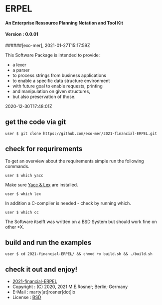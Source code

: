 # ERPEL
#### An Enterprise Ressource Planning Notation and Tool Kit
#### Version     : 0.0.01

######[exo-mer], 2021-01-27T15:17:59Z

This Software Package is intended to provide:

+ a lexer
+ a parser
+ to process strings from business applications
+ to enable a specific data structure environment
+ with future goal to enable requests, printing
+ and manipulation on given structures,
+ but also preservation of those.

2020-12-30T17:48:01Z

## get the code via git

```
user $ git clone https://github.com/exo-mer/2021-financial-ERPEL.git
```

## check for requrirements
To get an overview about the requirements simple run the following commands.
```
user $ which yacc
```
Make sure [Yacc & Lex](http://dinosaur.compilertools.net/) are installed.
```
user $ which lex
```
In addition a C-compiler is needed - check by running which.
```
user $ which cc
```
The Software itselft was written on a BSD System but should work fine on other *X.

## build and run the examples
```
user $ cd 2021-financial-ERPEL/ && chmod +x build.sh && ./build.sh
```

## check it out and enjoy!

+ [2021-financial-ERPEL](https://github.com/exo-mer/2021-financial-ERPEL)
+ Copyright   : (C) 2020, 2021 M.E.Rosner; Berlin; Germany
+ E-Mail      : marty[at]rosner[dot]io
+ License     : [BSD](https://github.com/exo-mer/2021-financial-ERPEL/blob/main/LICENSE)

